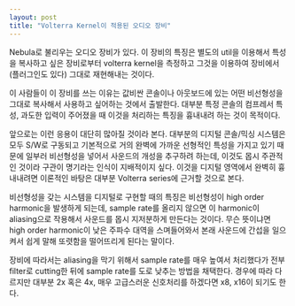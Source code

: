 ```yaml
---
layout: post
title: "Volterra Kernel이 적용된 오디오 장비"
---
```



Nebula로 불리우는 오디오 장비가 있다. 이 장비의 특징은 별도의 util을 이용해서 특성을 복사하고 싶은 장비로부터 volterra kernel을 측정하고 그것을 이용하여 장비에서 (플러그인도 있다) 그대로 재현해내는 것이다. 




이 사람들이 이 장비를 쓰는 이유는 값비싼 콘솔이나 아웃보드에 있는 어떤 비선형성을 그대로 복사해서 사용하고 싶어하는 것에서 출발한다. 대부분 특정 콘솔의 컴프레서 특성, 과도한 입력이 주어졌을 때 이것을 처리하는 특징을 흉내내려 하는 것이 목적이다. 




앞으로는 이런 응용이 대단히 많아질 것이라 본다. 대부분의 디지털 콘솔/믹싱 시스템은 모두 S/W로 구동되고 기본적으로 거의 완벽에 가까운 선형적인 특성을 가지고 있기 때문에 일부러 비선형성을 넣어서 사운드의 개성을 추구하려 하는데, 이것도 몹시 주관적인 것이라 구관이 명기라는 인식이 지배적이지 싶다. 이것을 디지털 영역에서 완벽히 흉내내려면 이론적인 바탕은 대부분 Volterra series에 근거할 것으로 본다. 




비선형성을 갖는 시스템을 디지털로 구현할 때의 특징은 비선형성이 high order harmonic을 발생하게 되는데, sample rate를 올리지 않으면 이 harmonic이 aliasing으로 작용해서 사운드를 몹시 지저분하게 만든다는 것이다. 무슨 뜻이냐면 high order harmonic이 낮은 주파수 대역을 스며들어와서 본래 사운드에 간섭을 일으켜서 쉽게 말해 또렷함을 떨어뜨리게 된다는 말이다. 




장비에 따라서는 aliasing을 막기 위해서 sample rate를 매우 높여서 처리했다가 전부 filter로 cutting한 뒤에 sample rate를 도로 낮추는 방법을 채택한다. 경우에 따라 다르지만 대부분 2x 혹은 4x, 매우 고급스러운 신호처리를 하겠다면 x8, x16이 되기도 한다. 








